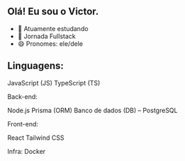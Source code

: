 ## Olá! Eu sou o Victor.

- 🔭 Atuamente estudando
- 🌱 Jornada Fullstack
- 😄 Pronomes: ele/dele

## Linguagens:

JavaScript (JS)
TypeScript (TS)

Back-end:

Node.js
Prisma (ORM)
Banco de dados (DB) – PostgreSQL

Front-end:

React
Tailwind CSS

Infra:
Docker

  


